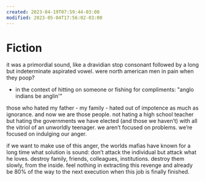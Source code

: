 ```yaml
---
created: 2023-04-19T07:59:44-03:00
modified: 2023-05-04T17:56:02-03:00
---
```


# Fiction

it was a primordial sound, like a dravidian stop consonant followed by a long but indeterminate aspirated vowel. were north american men in pain when they poop?

* in the context of hitting on someone or fishing for compliments: "anglo indians be anglin'"

those who hated my father - my family - hated out of impotence as much as ignorance. and now we are those people. not hating a high school teacher but hating the governments we have elected (and those we haven’t) with all the vitriol of an unworldly teenager. we aren’t focused on problems. we’re focused on indulging our anger. 

if we want to make use of this anger, the worlds mafias have known for a long time what solution is sound: don’t attack the individual but attack what he loves. destroy family, friends, colleagues, institutions. destroy them slowly, from the inside. feel nothing in extracting this revenge and already be 80% of the way to the next execution when this job is finally finished.
